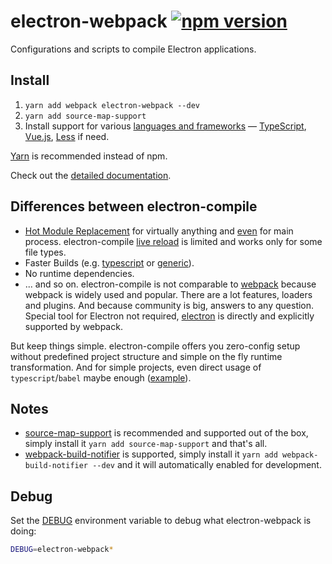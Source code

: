 # electron-webpack [![npm version](https://img.shields.io/npm/v/electron-webpack.svg)](https://npmjs.org/package/electron-webpack)

Configurations and scripts to compile Electron applications.

## Install

1. `yarn add webpack electron-webpack --dev`
2. `yarn add source-map-support`
3. Install support for various [languages and frameworks](https://webpack.electron.build/languages-and-frameworks) —
[TypeScript](https://webpack.electron.build/languages-and-frameworks#typescript),
[Vue.js](https://webpack.electron.build/languages-and-frameworks#vuejs),
[Less](https://webpack.electron.build/languages-and-frameworks#less) if need.

[Yarn](http://yarnpkg.com/) is recommended instead of npm.

Check out the [detailed documentation](https://webpack.electron.build).

## Differences between electron-compile

* [Hot Module Replacement](https://webpack.js.org/concepts/hot-module-replacement/) for virtually anything and [even](https://webpack.electron.build/hmr) for main process. electron-compile [live reload](https://github.com/electron/electron-compile#live-reload--hot-module-reloading) is limited and works only for some file types.
* Faster Builds (e.g. [typescript](https://github.com/TypeStrong/ts-loader#faster-builds) or [generic](https://github.com/amireh/happypack)).
* No runtime dependencies.
* ... and so on. electron-compile is not comparable to [webpack](https://webpack.js.org) because webpack is widely used and popular. There are a lot features, loaders and plugins. And because community is big, answers to any question. Special tool for Electron not required, [electron](https://webpack.js.org/configuration/target/#string) is directly and explicitly supported by webpack.

But keep things simple. electron-compile offers you zero-config setup without predefined project structure and simple on the fly runtime transformation. And for simple projects, even direct usage of `typescript`/`babel` maybe enough ([example](https://github.com/develar/onshape-desktop-shell)).

## Notes
* [source-map-support](https://github.com/evanw/node-source-map-support) is recommended and supported out of the box, simply install it `yarn add source-map-support` and that's all.
* [webpack-build-notifier](https://github.com/RoccoC/webpack-build-notifier) is supported, simply install it `yarn add webpack-build-notifier --dev` and it will automatically enabled for development.

## Debug

Set the [DEBUG](https://github.com/visionmedia/debug#windows-note) environment variable to debug what electron-webpack is doing:
```bash
DEBUG=electron-webpack*
```
